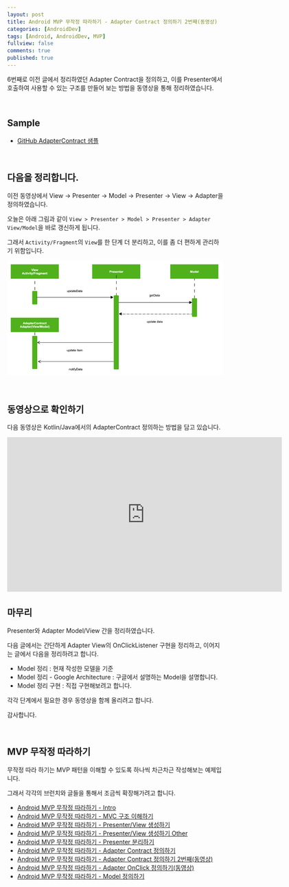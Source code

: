 ```yaml
---
layout: post
title: Android MVP 무작정 따라하기 - Adapter Contract 정의하기 2번째(동영상)
categories: [AndroidDev]
tags: [Android, AndroidDev, MVP]
fullview: false
comments: true
published: true
---
```


6번째로 이전 글에서 정리하였던 Adapter Contract을 정의하고, 이를 Presenter에서 호출하여 사용할 수 있는 구조를 만들어 보는 방법을 동영상을 통해 정리하였습니다.


<br />

## Sample

- [GitHub AdapterContract 샘플](https://github.com/taehwandev/AndroidMVPSample/tree/03-MVP-AdapterContract)


<br />

## 다음을 정리합니다.

이전 동영상에서 View -> Presenter -> Model -> Presenter -> View -> Adapter을 정의하였습니다.

오늘은 아래 그림과 같이 `View > Presenter > Model > Presenter > Adapter View/Model`을 바로 갱신하게 됩니다.

그래서 `Activity/Fragment`의 `View`를 한 단계 더 분리하고, 이를 좀 더 편하게 관리하기 위함입니다.

![mvp_adapter_contract]


<br />

## 동영상으로 확인하기

다음 동영상은 Kotlin/Java에서의 AdapterContract 정의하는 방법을 담고 있습니다.

<iframe width="640" height="360" src="https://www.youtube.com/embed/Wsv6fFHqO44?rel=0" frameborder="0" allowfullscreen></iframe>


<br />

## 마무리

Presenter와 Adapter Model/View 간을 정리하였습니다.

다음 글에서는 간단하게 Adapter View의 OnClickListener 구현을 정리하고, 이어지는 글에서 다음을 정리하려고 합니다.

- Model 정리 : 현재 작성한 모델을 기준
- Model 정리 - Google Architecture : 구글에서 설명하는 Model을 설명합니다.
- Model 정리 구현 : 직접 구현해보려고 합니다.

각각 단계에서 필요한 경우 동영상을 함께 올리려고 합니다.

감사합니다.


<br />

## MVP 무작정 따라하기

무작정 따라 하기는 MVP 패턴을 이해할 수 있도록 하나씩 차근차근 작성해보는 예제입니다.

그래서 각각의 브런치와 글들을 통해서 조금씩 확장해가려고 합니다.

- [Android MVP 무작정 따라하기 - Intro](http://thdev.tech/androiddev/2016/10/12/Android-MVP-Intro.html)
- [Android MVP 무작정 따라하기 - MVC 구조 이해하기](http://thdev.tech/androiddev/2016/10/23/Android-MVC-Architecture.html)
- [Android MVP 무작정 따라하기 - Presenter/View 생성하기](http://thdev.tech/androiddev/2016/11/28/Android-MVP-One.html)
- [Android MVP 무작정 따라하기 - Presenter/View 생성하기 Other](http://thdev.tech/androiddev/2016/11/30/Android-MVP-Two.html)
- [Android MVP 무작정 따라하기 - Presenter 분리하기](http://thdev.tech/androiddev/2016/12/23/Android-MVP-Three.html)
- [Android MVP 무작정 따라하기 - Adapter Contract 정의하기](http://thdev.tech/androiddev/2016/12/26/Android-MVP-Four.html)
- [Android MVP 무작정 따라하기 - Adapter Contract 정의하기 2번째(동영상)](http://thdev.tech/androiddev/2016/12/27/Android-MVP-Four-Two.html)
- [Android MVP 무작정 따라하기 - Adapter OnClick 정의하기(동영상)](http://thdev.tech/androiddev/2016/12/29/Android-MVP-Four-Three.html)
- [Android MVP 무작정 따라하기 - Model 정의하기](http://thdev.tech/androiddev/2016/12/29/Android-MVP-Model-One.html)



[mvp_adapter_contract]: /images/2016/2016-12-26-Android-MVP-Four/mvp_adapter_contract.png
